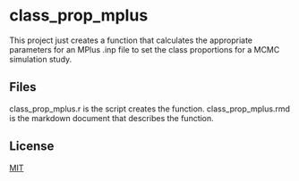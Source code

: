 # class_prop_mplus

This project just creates a function that calculates the appropriate parameters for
an MPlus .inp file to set the class proportions for a MCMC simulation study.

## Files

class_prop_mplus.r is the script creates the function.
class_prop_mplus.rmd is the markdown document that describes the function.


## License
[MIT](https://choosealicense.com/licenses/mit/)
